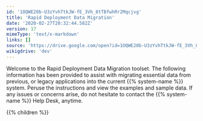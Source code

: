 ```yaml
---
id: '1OQWE20b-U3zYvhTtkJW-fE_3Vh_8tTBfwhRr2Mqcjvg'
title: 'Rapid Deployment Data Migration'
date: '2020-02-27T20:32:44.582Z'
version: 17
mimeType: 'text/x-markdown'
links: []
source: 'https://drive.google.com/open?id=1OQWE20b-U3zYvhTtkJW-fE_3Vh_8tTBfwhRr2Mqcjvg'
wikigdrive: 'dev'
---
```





Welcome to the Rapid Deployment Data Migration toolset. The following information has been provided to assist with migrating essential data from previous, or legacy applications into the current {{% system-name %}} system. Peruse the instructions and view the examples and sample data. If any issues or concerns arise, do not hesitate to contact the {{% system-name %}} Help Desk, anytime.



{{% children %}}




